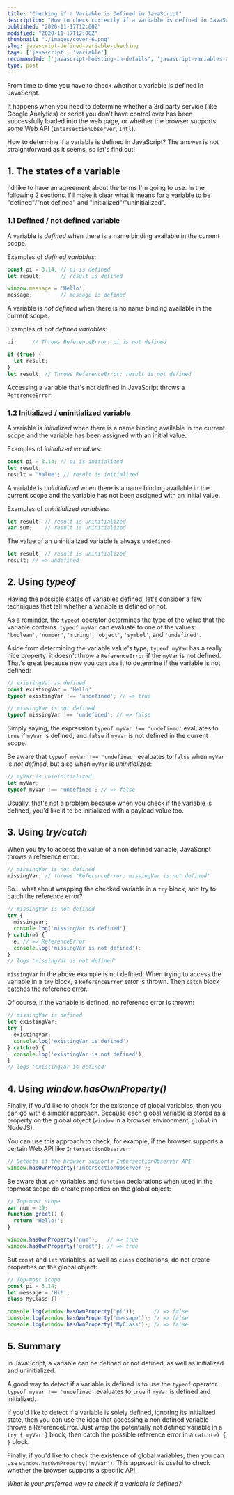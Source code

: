 ```yaml
---
title: "Checking if a Variable is Defined in JavaScript"
description: "How to check correctly if a variable is defined in JavaScript using typeof operator, try/catch blocks, or window.hasOwnProperty()"
published: "2020-11-17T12:00Z"
modified: "2020-11-17T12:00Z"
thumbnail: "./images/cover-6.png"
slug: javascript-defined-variable-checking
tags: ['javascript', 'variable']
recommended: ['javascript-hoisting-in-details', 'javascript-variables-and-temporal-dead-zone']
type: post
---
```


From time to time you have to check whether a variable is defined in JavaScript.  

It happens when you need to determine whether a 3rd party service (like Google Analytics) or script you don't have control over has been successfully loaded into the web page, or whether the browser supports some Web API (`IntersectionObserver`, `Intl`).  

How to determine if a variable is defined in JavaScript? The answer is not straightforward as it seems, so let's find out!

## 1. The states of a variable

I'd like to have an agreement about the terms I'm going to use. In the following 2 sections, I'll make it clear what it means for a variable to be "defined"/"not defined" and "initialized"/"uninitialized". 

### 1.1 Defined / not defined variable

A variable is *defined* when there is a name binding available in the current scope.  

Examples of *defined variables*:

```javascript
const pi = 3.14; // pi is defined
let result;      // result is defined

window.message = 'Hello';
message;         // message is defined
```

A variable is *not defined* when there is no name binding available in the current scope.   

Examples of *not defined variables*:

```javascript
pi;     // Throws ReferenceError: pi is not defined

if (true) {
  let result;
}
let result; // Throws ReferenceError: result is not defined
```

Accessing a variable that's not defined in JavaScript throws a `ReferenceError`.  

### 1.2 Initialized / uninitialized variable

A variable is *initialized* when there is a name binding available in the current scope and the variable has been assigned with an initial value.  

Examples of *initialized variables*:

```javascript
const pi = 3.14; // pi is initialized
let result;
result = 'Value'; // result is initialized
```

A variable is *uninitialized* when there is a name binding available in the current scope and the variable has not been assigned with an initial value.  

Examples of *uninitialized variables*:

```javascript
let result; // result is uninitialized
var sum;    // result is uninitialized
```

The value of an uninitialized variable is always `undefined`:

```javascript
let result; // result is uninitialized
result; // => undefined
```

## 2. Using *typeof*

Having the possible states of variables defined, let's consider a few techniques that tell whether a variable is defined or not.  

As a reminder, the `typeof` operator determines the type of the value that the variable contains. `typeof myVar` can evaluate to one of the values: `'boolean'`, `'number'`, `'string'`, `'object'`, `'symbol'`, and `'undefined'`.

Aside from determining the variable value's type, `typeof myVar` has a really nice property: it doesn't throw a `ReferenceError` if the `myVar` is not defined. That's great because now you can use it to determine if the variable is not defined:

```javascript
// existingVar is defined
const existingVar = 'Hello';
typeof existingVar !== 'undefined'; // => true

// missingVar is not defined
typeof missingVar !== 'undefined'; // => false
```

Simply saying, the expression `typeof myVar !== 'undefined'` evaluates to `true` if `myVar` is defined, and `false` if `myVar` is not defined in the current scope.  

Be aware that `typeof myVar !== 'undefined'` evaluates to `false` when `myVar` is *not defined*, but also when `myVar` is *uninitialized*:

```javascript
// myVar is unininitialized
let myVar;
typeof myVar !== 'undefined'; // => false
```

Usually, that's not a problem because when you check if the variable is defined, you'd like it to be initialized with a payload value too.  

## 3. Using *try/catch*

When you try to access the value of a non defined variable, JavaScript throws a reference error:

```javascript
// missingVar is not defined
missingVar; // throws "ReferenceError: missingVar is not defined"
```

So... what about wrapping the checked variable in a `try` block, and try to catch the reference error?  

```javascript
// missingVar is not defined
try {
  missingVar;
  console.log('missingVar is defined')
} catch(e) {
  e; // => ReferenceError
  console.log('missingVar is not defined');
}
// logs 'missingVar is not defined'
```

`missingVar` in the above example is not defined. When trying to access the variable in a `try` block, a `ReferenceError` error is thrown. Then `catch` block catches the reference error.  

Of course, if the variable is defined, no reference error is thrown:

```javascript
// missingVar is defined
let existingVar;
try {
  existingVar;
  console.log('existingVar is defined')
} catch(e) {
  console.log('existingVar is not defined');
}
// logs 'existingVar is defined'
```

## 4. Using *window.hasOwnProperty()*

Finally, if you'd like to check for the existence of global variables, then you can go with a simpler approach. Because each global variable is stored as a property on the global object (`window` in a browser environment, `global` in NodeJS).  

You can use this approach to check, for example, if the browser supports a certain Web API like `IntersectionObserver`:

```javascript
// Detects if the browser supports IntersectionObserver API
window.hasOwnProperty('IntersectionObserver');
```

Be aware that `var` variables and `function` declarations when used in the topmost scope do create properties on the global object:

```javascript
// Top-most scope
var num = 19;
function greet() {
  return 'Hello!';
}

window.hasOwnProperty('num');   // => true
window.hasOwnProperty('greet'); // => true
```

But `const` and `let` variables, as well as `class` declrations, do not create properties on the global object:

```javascript
// Top-most scope
const pi = 3.14;
let message = 'Hi!';
class MyClass {}

console.log(window.hasOwnProperty('pi'));      // => false
console.log(window.hasOwnProperty('message')); // => false
console.log(window.hasOwnProperty('MyClass')); // => false
```

## 5. Summary

In JavaScript, a variable can be defined or not defined, as well as initialized and uninitialized.  

A good way to detect if a variable is defined is to use the `typeof` operator. `typeof myVar !== 'undefined'` evaluates to `true` if `myVar` is defined and initialized.  

If you'd like to detect if a variable is solely defined, ignoring its initialized state, then you can use the idea that accessing a non defined variable throws a ReferenceError. Just wrap the potentially not defined variable in a `try { myVar }` block, then catch the possible reference error in a `catch(e) {  }` block.  

Finally, if you'd like to check the existence of global variables, then you can use `window.hasOwnProperty('myVar')`. This approach is useful to check whether the browser supports a specific API.  

*What is your preferred way to check if a variable is defined?*
